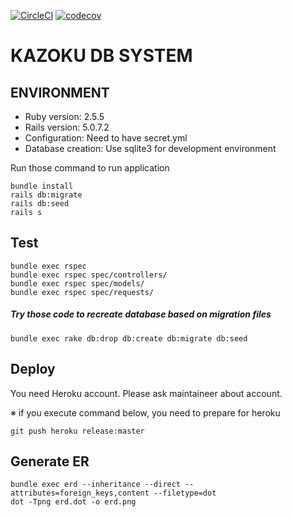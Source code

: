 [![CircleCI](https://circleci.com/gh/manma-co/kazoku-db-system.svg?style=svg)](https://circleci.com/gh/manma-co/kazoku-db-system)
[![codecov](https://codecov.io/gh/manma-co/kazoku-db-system/branch/master/graph/badge.svg)](https://codecov.io/gh/manma-co/kazoku-db-system)

# KAZOKU DB SYSTEM

## ENVIRONMENT
- Ruby version: 2.5.5
- Rails version: 5.0.7.2
- Configuration: Need to have secret.yml
- Database creation: Use sqlite3 for development environment

Run those command to run application
```
bundle install
rails db:migrate
rails db:seed
rails s
```

## Test
```
bundle exec rspec
bundle exec rspec spec/controllers/
bundle exec rspec spec/models/
bundle exec rspec spec/requests/
```

##### Try those code to recreate database based on migration files
```
bundle exec rake db:drop db:create db:migrate db:seed
```

## Deploy
You need Heroku account. Please ask maintaineer about account.

※ if you execute command below, you need to prepare for heroku

```
git push heroku release:master
```

## Generate ER

```
bundle exec erd --inheritance --direct --attributes=foreign_keys,content --filetype=dot
dot -Tpng erd.dot -o erd.png
```
